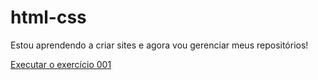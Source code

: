 # html-css

Estou aprendendo a criar sites e agora vou gerenciar meus repositórios!

<a href="https://math-anderson.github.io/html-css/">Executar o exercício 001</a>